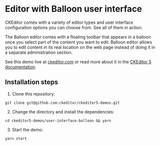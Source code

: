 # Editor with Balloon user interface

CKEditor comes with a variety of editor types and user interface configuration options you can choose from. See all of them in action.

The Balloon editor comes with a floating toolbar that appears in a balloon once you select part of the content you want to edit. Balloon editor allows you to edit content in its real location on the web page instead of doing it in a separate administration section.

See this demo live at [ckeditor.com](http://ckeditor.com/ckeditor-5/demo/editor-types.html#balloon) or read more about it in the [CKEditor 5 documentation](https://ckeditor.com/docs/ckeditor5/latest/examples/builds/balloon-editor.html).

## Installation steps

1. Clone this repository:

```shell
git clone git@github.com:ckeditor/ckeditor5-demos.git
```

2. Change the directory and install the dependencies:

```shell
cd ckeditor5-demos/user-interface-balloon && yarn
```

3. Start the demo:

```shell
yarn start
```
